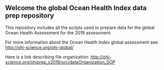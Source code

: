 ## Welcome the global Ocean Health Index data prep repository

This repository includes all the scripts used to prepare data for the global Ocean Health Assessment
for the 2019 assessment.

For more information about the Ocean Health Index global assessment see: http://ohi-science.org/ohi-global/

Here is a link describing file organization: http://ohi-science.org/ohiprep_v2018/src/dataOrganization_SOP
